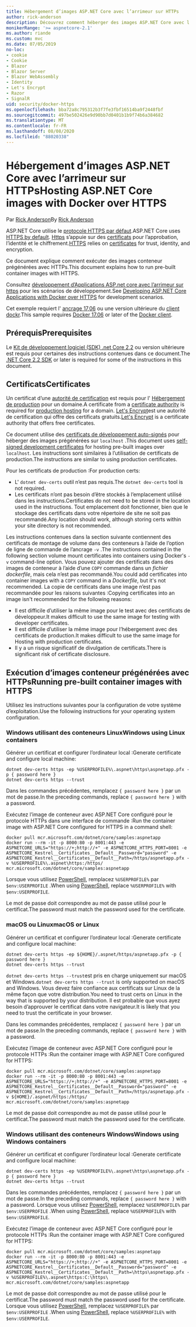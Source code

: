 ```yaml
---
title: Hébergement d’images ASP.NET Core avec l’arrimeur sur HTTPs
author: rick-anderson
description: Découvrez comment héberger des images ASP.NET Core avec l’arrimeur sur HTTPs
monikerRange: '>= aspnetcore-2.1'
ms.author: riande
ms.custom: mvc
ms.date: 07/05/2019
no-loc:
- cookie
- Cookie
- Blazor
- Blazor Server
- Blazor WebAssembly
- Identity
- Let's Encrypt
- Razor
- SignalR
uid: security/docker-https
ms.openlocfilehash: bba72a8c795312b3f7fe3fbf16514ba9f2448fbf
ms.sourcegitcommit: 497be502426e9d90bb7d0401b1b9f74b6a384682
ms.translationtype: MT
ms.contentlocale: fr-FR
ms.lasthandoff: 08/08/2020
ms.locfileid: "88020338"
---
```

# <a name="hosting-aspnet-core-images-with-docker-over-https"></a><span data-ttu-id="ef6af-103">Hébergement d’images ASP.NET Core avec l’arrimeur sur HTTPs</span><span class="sxs-lookup"><span data-stu-id="ef6af-103">Hosting ASP.NET Core images with Docker over HTTPS</span></span>

<span data-ttu-id="ef6af-104">Par [Rick Anderson](https://twitter.com/RickAndMSFT)</span><span class="sxs-lookup"><span data-stu-id="ef6af-104">By [Rick Anderson](https://twitter.com/RickAndMSFT)</span></span>

<span data-ttu-id="ef6af-105">ASP.NET Core utilise le [protocole HTTPS par défaut](/aspnet/core/security/enforcing-ssl).</span><span class="sxs-lookup"><span data-stu-id="ef6af-105">ASP.NET Core uses [HTTPS by default](/aspnet/core/security/enforcing-ssl).</span></span> <span data-ttu-id="ef6af-106">[Https](https://en.wikipedia.org/wiki/HTTPS) s’appuie sur des [certificats](https://en.wikipedia.org/wiki/Public_key_certificate) pour l’approbation, l’identité et le chiffrement.</span><span class="sxs-lookup"><span data-stu-id="ef6af-106">[HTTPS](https://en.wikipedia.org/wiki/HTTPS) relies on [certificates](https://en.wikipedia.org/wiki/Public_key_certificate) for trust, identity, and encryption.</span></span>

<span data-ttu-id="ef6af-107">Ce document explique comment exécuter des images conteneur prégénérées avec HTTPs.</span><span class="sxs-lookup"><span data-stu-id="ef6af-107">This document explains how to run pre-built container images with HTTPS.</span></span>

<span data-ttu-id="ef6af-108">Consultez [développement d’Applications ASP.net core avec l’arrimeur sur https](https://github.com/dotnet/dotnet-docker/blob/master/samples/run-aspnetcore-https-development.md) pour les scénarios de développement.</span><span class="sxs-lookup"><span data-stu-id="ef6af-108">See [Developing ASP.NET Core Applications with Docker over HTTPS](https://github.com/dotnet/dotnet-docker/blob/master/samples/run-aspnetcore-https-development.md) for development scenarios.</span></span>

<span data-ttu-id="ef6af-109">Cet exemple requiert l' [ancrage 17,06](https://docs.docker.com/release-notes/docker-ce) ou une version ultérieure du [client dockr](https://www.docker.com/products/docker).</span><span class="sxs-lookup"><span data-stu-id="ef6af-109">This sample requires [Docker 17.06](https://docs.docker.com/release-notes/docker-ce) or later of the [Docker client](https://www.docker.com/products/docker).</span></span>

## <a name="prerequisites"></a><span data-ttu-id="ef6af-110">Prérequis</span><span class="sxs-lookup"><span data-stu-id="ef6af-110">Prerequisites</span></span>

<span data-ttu-id="ef6af-111">Le [Kit de développement logiciel (SDK) .net Core 2,2](https://dotnet.microsoft.com/download) ou version ultérieure est requis pour certaines des instructions contenues dans ce document.</span><span class="sxs-lookup"><span data-stu-id="ef6af-111">The [.NET Core 2.2 SDK](https://dotnet.microsoft.com/download) or later is required for some of the instructions in this document.</span></span>

## <a name="certificates"></a><span data-ttu-id="ef6af-112">Certificats</span><span class="sxs-lookup"><span data-stu-id="ef6af-112">Certificates</span></span>

<span data-ttu-id="ef6af-113">Un certificat d’une [autorité de certification](https://wikipedia.org/wiki/Certificate_authority) est requis pour l' [Hébergement de production](https://blogs.msdn.microsoft.com/webdev/2017/11/29/configuring-https-in-asp-net-core-across-different-platforms/) pour un domaine.</span><span class="sxs-lookup"><span data-stu-id="ef6af-113">A certificate from a [certificate authority](https://wikipedia.org/wiki/Certificate_authority) is required for [production hosting](https://blogs.msdn.microsoft.com/webdev/2017/11/29/configuring-https-in-asp-net-core-across-different-platforms/) for a domain.</span></span> <span data-ttu-id="ef6af-114">[Let's Encrypt](https://letsencrypt.org/)est une autorité de certification qui offre des certificats gratuits.</span><span class="sxs-lookup"><span data-stu-id="ef6af-114">[Let's Encrypt](https://letsencrypt.org/) is a certificate authority that offers free certificates.</span></span>

<span data-ttu-id="ef6af-115">Ce document utilise des [certificats de développement auto-signés](https://en.wikipedia.org/wiki/Self-signed_certificate) pour héberger des images prégénérées sur `localhost` .</span><span class="sxs-lookup"><span data-stu-id="ef6af-115">This document uses [self-signed development certificates](https://en.wikipedia.org/wiki/Self-signed_certificate) for hosting pre-built images over `localhost`.</span></span> <span data-ttu-id="ef6af-116">Les instructions sont similaires à l’utilisation de certificats de production.</span><span class="sxs-lookup"><span data-stu-id="ef6af-116">The instructions are similar to using production certificates.</span></span>

<span data-ttu-id="ef6af-117">Pour les certificats de production :</span><span class="sxs-lookup"><span data-stu-id="ef6af-117">For production certs:</span></span>

* <span data-ttu-id="ef6af-118">L' `dotnet dev-certs` outil n’est pas requis.</span><span class="sxs-lookup"><span data-stu-id="ef6af-118">The `dotnet dev-certs` tool is not required.</span></span>
* <span data-ttu-id="ef6af-119">Les certificats n’ont pas besoin d’être stockés à l’emplacement utilisé dans les instructions.</span><span class="sxs-lookup"><span data-stu-id="ef6af-119">Certificates do not need to be stored in the location used in the instructions.</span></span> <span data-ttu-id="ef6af-120">Tout emplacement doit fonctionner, bien que le stockage des certificats dans votre répertoire de site ne soit pas recommandé.</span><span class="sxs-lookup"><span data-stu-id="ef6af-120">Any location should work, although storing certs within your site directory is not recommended.</span></span>

<span data-ttu-id="ef6af-121">Les instructions contenues dans la section suivante contiennent des certificats de montage de volume dans des conteneurs à l’aide de l’option de ligne de commande de l’ancrage `-v` .</span><span class="sxs-lookup"><span data-stu-id="ef6af-121">The instructions contained in the following section volume mount certificates into containers using Docker's `-v` command-line option.</span></span> <span data-ttu-id="ef6af-122">Vous pouvez ajouter des certificats dans des images de conteneur à l’aide d’une `COPY` commande dans un *fichier dockerfile*, mais cela n’est pas recommandé.</span><span class="sxs-lookup"><span data-stu-id="ef6af-122">You could add certificates into container images with a `COPY` command in a *Dockerfile*, but it's not recommended.</span></span> <span data-ttu-id="ef6af-123">La copie de certificats dans une image n’est pas recommandée pour les raisons suivantes :</span><span class="sxs-lookup"><span data-stu-id="ef6af-123">Copying certificates into an image isn't recommended for the following reasons:</span></span>

* <span data-ttu-id="ef6af-124">Il est difficile d’utiliser la même image pour le test avec des certificats de développeur.</span><span class="sxs-lookup"><span data-stu-id="ef6af-124">It makes difficult to use the same image for testing with developer certificates.</span></span>
* <span data-ttu-id="ef6af-125">Il est difficile d’utiliser la même image pour l’hébergement avec des certificats de production.</span><span class="sxs-lookup"><span data-stu-id="ef6af-125">It makes difficult to use the same image for Hosting with production certificates.</span></span>
* <span data-ttu-id="ef6af-126">Il y a un risque significatif de divulgation de certificats.</span><span class="sxs-lookup"><span data-stu-id="ef6af-126">There is significant risk of certificate disclosure.</span></span>

## <a name="running-pre-built-container-images-with-https"></a><span data-ttu-id="ef6af-127">Exécution d’images conteneur prégénérées avec HTTPs</span><span class="sxs-lookup"><span data-stu-id="ef6af-127">Running pre-built container images with HTTPS</span></span>

<span data-ttu-id="ef6af-128">Utilisez les instructions suivantes pour la configuration de votre système d’exploitation.</span><span class="sxs-lookup"><span data-stu-id="ef6af-128">Use the following instructions for your operating system configuration.</span></span>

### <a name="windows-using-linux-containers"></a><span data-ttu-id="ef6af-129">Windows utilisant des conteneurs Linux</span><span class="sxs-lookup"><span data-stu-id="ef6af-129">Windows using Linux containers</span></span>

<span data-ttu-id="ef6af-130">Générer un certificat et configurer l’ordinateur local :</span><span class="sxs-lookup"><span data-stu-id="ef6af-130">Generate certificate and configure local machine:</span></span>

```dotnetcli
dotnet dev-certs https -ep %USERPROFILE%\.aspnet\https\aspnetapp.pfx -p { password here }
dotnet dev-certs https --trust
```

<span data-ttu-id="ef6af-131">Dans les commandes précédentes, remplacez `{ password here }` par un mot de passe.</span><span class="sxs-lookup"><span data-stu-id="ef6af-131">In the preceding commands, replace `{ password here }` with a password.</span></span>

<span data-ttu-id="ef6af-132">Exécutez l’image de conteneur avec ASP.NET Core configuré pour le protocole HTTPs dans une interface de commande :</span><span class="sxs-lookup"><span data-stu-id="ef6af-132">Run the container image with ASP.NET Core configured for HTTPS in a command shell:</span></span>

```console
docker pull mcr.microsoft.com/dotnet/core/samples:aspnetapp
docker run --rm -it -p 8000:80 -p 8001:443 -e ASPNETCORE_URLS="https://+;http://+" -e ASPNETCORE_HTTPS_PORT=8001 -e ASPNETCORE_Kestrel__Certificates__Default__Password="password" -e ASPNETCORE_Kestrel__Certificates__Default__Path=/https/aspnetapp.pfx -v %USERPROFILE%\.aspnet\https:/https/ mcr.microsoft.com/dotnet/core/samples:aspnetapp
```

<span data-ttu-id="ef6af-133">Lorsque vous utilisez [PowerShell](/powershell/scripting/overview), remplacez `%USERPROFILE%` par `$env:USERPROFILE` .</span><span class="sxs-lookup"><span data-stu-id="ef6af-133">When using [PowerShell](/powershell/scripting/overview), replace `%USERPROFILE%` with `$env:USERPROFILE`.</span></span>

<span data-ttu-id="ef6af-134">Le mot de passe doit correspondre au mot de passe utilisé pour le certificat.</span><span class="sxs-lookup"><span data-stu-id="ef6af-134">The password must match the password used for the certificate.</span></span>

### <a name="macos-or-linux"></a><span data-ttu-id="ef6af-135">macOS ou Linux</span><span class="sxs-lookup"><span data-stu-id="ef6af-135">macOS or Linux</span></span>

<span data-ttu-id="ef6af-136">Générer un certificat et configurer l’ordinateur local :</span><span class="sxs-lookup"><span data-stu-id="ef6af-136">Generate certificate and configure local machine:</span></span>

```dotnetcli
dotnet dev-certs https -ep ${HOME}/.aspnet/https/aspnetapp.pfx -p { password here }
dotnet dev-certs https --trust
```

<span data-ttu-id="ef6af-137">`dotnet dev-certs https --trust`est pris en charge uniquement sur macOS et Windows.</span><span class="sxs-lookup"><span data-stu-id="ef6af-137">`dotnet dev-certs https --trust` is only supported on macOS and Windows.</span></span> <span data-ttu-id="ef6af-138">Vous devez faire confiance aux certificats sur Linux de la même façon que votre distribution.</span><span class="sxs-lookup"><span data-stu-id="ef6af-138">You need to trust certs on Linux in the way that is supported by your distribution.</span></span> <span data-ttu-id="ef6af-139">Il est probable que vous ayez besoin d’approuver le certificat dans votre navigateur.</span><span class="sxs-lookup"><span data-stu-id="ef6af-139">It is likely that you need to trust the certificate in your browser.</span></span>

<span data-ttu-id="ef6af-140">Dans les commandes précédentes, remplacez `{ password here }` par un mot de passe.</span><span class="sxs-lookup"><span data-stu-id="ef6af-140">In the preceding commands, replace `{ password here }` with a password.</span></span>

<span data-ttu-id="ef6af-141">Exécutez l’image de conteneur avec ASP.NET Core configuré pour le protocole HTTPs :</span><span class="sxs-lookup"><span data-stu-id="ef6af-141">Run the container image with ASP.NET Core configured for HTTPS:</span></span>

```console
docker pull mcr.microsoft.com/dotnet/core/samples:aspnetapp
docker run --rm -it -p 8000:80 -p 8001:443 -e ASPNETCORE_URLS="https://+;http://+" -e ASPNETCORE_HTTPS_PORT=8001 -e ASPNETCORE_Kestrel__Certificates__Default__Password="password" -e ASPNETCORE_Kestrel__Certificates__Default__Path=/https/aspnetapp.pfx -v ${HOME}/.aspnet/https:/https/ mcr.microsoft.com/dotnet/core/samples:aspnetapp
```

<span data-ttu-id="ef6af-142">Le mot de passe doit correspondre au mot de passe utilisé pour le certificat.</span><span class="sxs-lookup"><span data-stu-id="ef6af-142">The password must match the password used for the certificate.</span></span>

### <a name="windows-using-windows-containers"></a><span data-ttu-id="ef6af-143">Windows utilisant des conteneurs Windows</span><span class="sxs-lookup"><span data-stu-id="ef6af-143">Windows using Windows containers</span></span>

<span data-ttu-id="ef6af-144">Générer un certificat et configurer l’ordinateur local :</span><span class="sxs-lookup"><span data-stu-id="ef6af-144">Generate certificate and configure local machine:</span></span>

```dotnetcli
dotnet dev-certs https -ep %USERPROFILE%\.aspnet\https\aspnetapp.pfx -p { password here }
dotnet dev-certs https --trust
```

<span data-ttu-id="ef6af-145">Dans les commandes précédentes, remplacez `{ password here }` par un mot de passe.</span><span class="sxs-lookup"><span data-stu-id="ef6af-145">In the preceding commands, replace `{ password here }` with a password.</span></span> <span data-ttu-id="ef6af-146">Lorsque vous utilisez [PowerShell](/powershell/scripting/overview), remplacez `%USERPROFILE%` par `$env:USERPROFILE` .</span><span class="sxs-lookup"><span data-stu-id="ef6af-146">When using [PowerShell](/powershell/scripting/overview), replace `%USERPROFILE%` with `$env:USERPROFILE`.</span></span>

<span data-ttu-id="ef6af-147">Exécutez l’image de conteneur avec ASP.NET Core configuré pour le protocole HTTPs :</span><span class="sxs-lookup"><span data-stu-id="ef6af-147">Run the container image with ASP.NET Core configured for HTTPS:</span></span>

```console
docker pull mcr.microsoft.com/dotnet/core/samples:aspnetapp
docker run --rm -it -p 8000:80 -p 8001:443 -e ASPNETCORE_URLS="https://+;http://+" -e ASPNETCORE_HTTPS_PORT=8001 -e ASPNETCORE_Kestrel__Certificates__Default__Password="password" -e ASPNETCORE_Kestrel__Certificates__Default__Path=\https\aspnetapp.pfx -v %USERPROFILE%\.aspnet\https:C:\https\ mcr.microsoft.com/dotnet/core/samples:aspnetapp
```

<span data-ttu-id="ef6af-148">Le mot de passe doit correspondre au mot de passe utilisé pour le certificat.</span><span class="sxs-lookup"><span data-stu-id="ef6af-148">The password must match the password used for the certificate.</span></span> <span data-ttu-id="ef6af-149">Lorsque vous utilisez [PowerShell](/powershell/scripting/overview), remplacez `%USERPROFILE%` par `$env:USERPROFILE` .</span><span class="sxs-lookup"><span data-stu-id="ef6af-149">When using [PowerShell](/powershell/scripting/overview), replace `%USERPROFILE%` with `$env:USERPROFILE`.</span></span>
